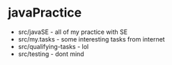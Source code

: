 # javaPractice

* src/javaSE - all of my practice with SE
* src/my.tasks - some interesting tasks from internet
* src/qualifying-tasks - lol
* src/testing - dont mind
